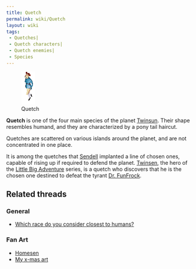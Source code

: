 ```yaml
---
title: Quetch
permalink: wiki/Quetch
layout: wiki
tags:
 - Quetches| 
 - Quetch characters| 
 - Quetch enemies| 
 - Species
---
```


<figure>
<img src="assets/lba1/_characters/quetchanim.gif" title="Quetch" />
<figcaption>Quetch</figcaption>
</figure>

**Quetch** is one of the four main species of the planet
[Twinsun](Twinsun "wikilink"). Their shape resembles humand, and they
are characterized by a pony tail haircut.

Quetches are scattered on various islands around the planet, and are not
concentrated in one place.

It is among the quetches that [Sendell](Sendell "wikilink") implanted a
line of chosen ones, capable of rising up if required to defend the
planet. [Twinsen](Twinsen "wikilink"), the hero of the [Little Big
Adventure](Little_Big_Adventure "wikilink") series, is a quetch who
discovers that he is the chosen one destined to defeat the tyrant [Dr.
FunFrock](Dr._FunFrock "wikilink").

## Related threads

### General

- [Which race do you consider closest to
  humans?](https://forum.magicball.net/showthread.php?t=4303)

### Fan Art

- [Homesen](https://forum.magicball.net/showthread.php?t=11142)
- [My x-mas art](https://forum.magicball.net/showthread.php?t=4757)
